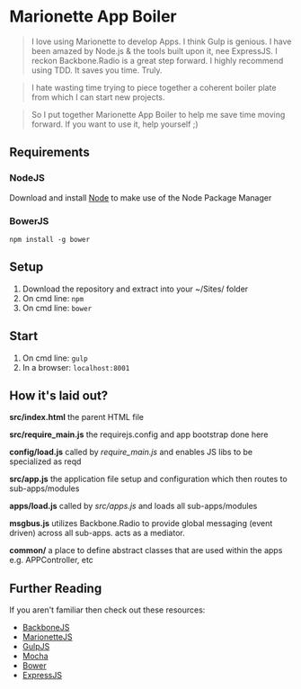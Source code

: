 # Marionette App Boiler

>I love using Marionette to develop Apps.
I think Gulp is genious.
I have been amazed by Node.js & the tools built upon it, nee ExpressJS.
I reckon Backbone.Radio is a great step forward.
I highly recommend using TDD. It saves you time. Truly.

>I hate wasting time trying to piece together a coherent boiler plate from which I can start new projects.
 
>So I put together Marionette App Boiler to help me save time moving forward. If you want to use it, help yourself ;)

## Requirements
### NodeJS
Download and install [Node](http://node.org) to make use of the Node Package Manager

### BowerJS
`npm install -g bower`

## Setup
1. Download the repository and extract into your ~/Sites/ folder
2. On cmd line: `npm`
3. On cmd line: `bower`

## Start
1. On cmd line: `gulp`
2. In a browser: `localhost:8001`

## How it's laid out?
**src/index.html**
the parent HTML file

**src/require_main.js**
the requirejs.config and app bootstrap done here
    
**config/load.js**
called by *require_main.js* and enables JS libs to be specialized as reqd


**src/app.js**
the application file setup and configuration which then routes to sub-apps/modules

**apps/load.js**
 called by *src/apps.js* and loads all sub-apps/modules
 
**msgbus.js**
utilizes Backbone.Radio to provide global messaging (event driven) across all sub-apps. acts as a mediator.
    
**common/**
a place to define abstract classes that are used within the apps e.g. APPController, etc

## Further Reading
If you aren't familiar then check out these resources:

- [BackboneJS](http://backbonejs.org)
- [MarionetteJS](http://marionettejs.com)
- [GulpJS](http://gulpjs.com)
- [Mocha](http://visionmedia.github.io/mocha/)
- [Bower](http://bower.io/)
- [ExpressJS](http://expressjs.com/)

    
 
